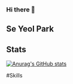 ### Hi there 👋

## Se Yeol Park

## Stats
[![Anurag's GitHub stats](https://github-readme-stats.vercel.app/api?username=SeYeol00)](https://github.com/anuraghazra/github-readme-stats)


#Skills



